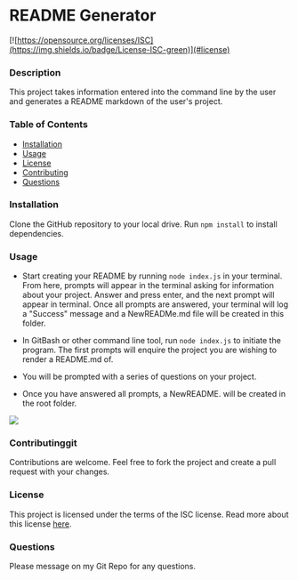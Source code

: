 # README Generator

[![https://opensource.org/licenses/ISC](https://img.shields.io/badge/License-ISC-green)](#license)

### Description

This project takes information entered into the command line by the user and generates a README markdown of the user's project.

### Table of Contents

* [Installation](#installation)
* [Usage](#usage)
* [License](#license)
* [Contributing](#contributing)
* [Questions](#questions)

### Installation
Clone the GitHub repository to your local drive. Run `npm install` to install dependencies.

### Usage
* Start creating your README by running `node index.js` in your terminal. From here, prompts will appear in the terminal asking for information about your project. Answer and press enter, and the next prompt will appear in terminal. Once all prompts are answered, your terminal will log a "Success" message and a NewREADMe.md file will be created in this folder.

* In GitBash or other command line tool, run `node index.js` to initiate the program. The first prompts will enquire the project you are wishing to render a README.md of. 

* You will be prompted with a series of questions on your project.

* Once you have answered all prompts, a NewREADME. will be created in the root folder.

![](assets/readme-walkthrough.gif)

### Contributinggit 

Contributions are welcome. Feel free to fork the project and create a pull request with your changes.

### License

This project is licensed under the terms of the ISC license. Read more about this license [here](https://opensource.org/licenses/ISC).

### Questions

Please message on my Git Repo for any questions.
